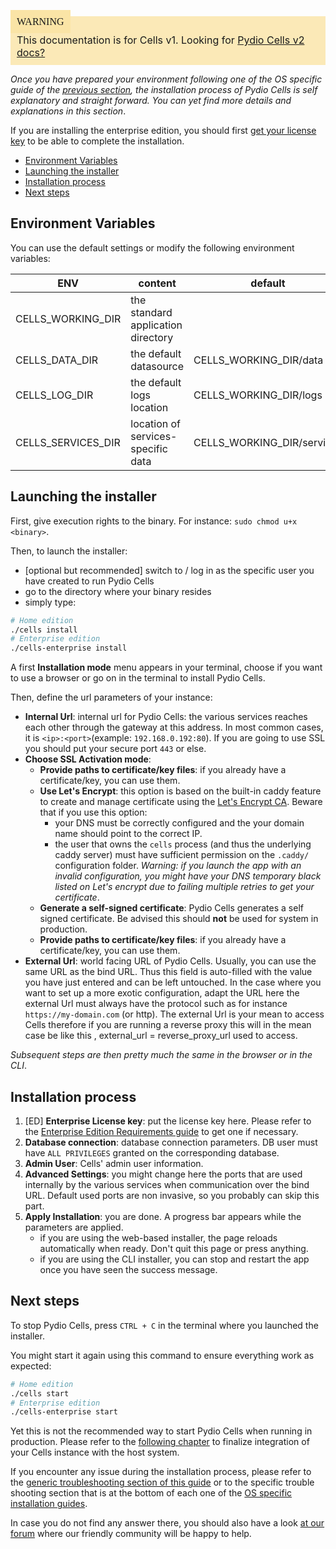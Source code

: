 <div style="background-color: #fbe9b7;font-size: 16px;">
<span style="background-color: #fae4a6;padding: 10px;font-family: FuturaT-Demi;">WARNING</span>
<span style="padding: 10px;display: inline-block;">This documentation is for Cells v1. Looking for <a href="https://pydio.com/en/docs/cells/v2/quick-start">Pydio Cells v2 docs?</a></span>
</div>

_Once you have prepared your environment following one of the OS specific guide of the [previous section](/en/docs/cells/v1/os-specific-guides), the installation process of Pydio Cells is self explanatory and straight forward. You can yet find more details and explanations in this section_.

If you are installing the enterprise edition, you should first [get your license key](/en/docs/cells/v1/enterprise-edition-requirements) to be able to complete the installation.

- [Environment Variables](#environment-variables)
- [Launching the installer](#launching-the-installer)
- [Installation process](#installation-process)
- [Next steps](#next-steps)

## Environment Variables

You can use the default settings or modify the following environment variables:

| ENV                | content                            | default                    |
| ------------------ | ---------------------------------- | -------------------------- |
| CELLS_WORKING_DIR  | the standard application directory |                            |
| CELLS_DATA_DIR     | the default datasource             | CELLS_WORKING_DIR/data     |
| CELLS_LOG_DIR      | the default logs location          | CELLS_WORKING_DIR/logs     |
| CELLS_SERVICES_DIR | location of services-specific data | CELLS_WORKING_DIR/services |

## Launching the installer

First, give execution rights to the binary. For instance: `sudo chmod u+x <binary>`.

Then, to launch the installer:

- [optional but recommended] switch to / log in as the specific user you have created to run Pydio Cells
- go to the directory where your binary resides
- simply type:

```sh
# Home edition
./cells install
# Enterprise edition
./cells-enterprise install
```

A first **Installation mode**  menu appears in your terminal, choose if you want to use a browser or go on in the terminal to install Pydio Cells.

Then, define the url parameters of your instance:

- **Internal Url**: internal url for Pydio Cells: the various services reaches each other through the gateway at this address. In most common cases, it is `<ip>:<port>`(example: `192.168.0.192:80`). If you are going to use SSL you should put your secure port `443` or else.
- **Choose SSL Activation mode**:
  - **Provide paths to certificate/key files**: if you already have a certificate/key, you can use them.
  - **Use Let's Encrypt**: this option is based on the built-in caddy feature to create and manage certificate using the [Let's Encrypt CA](https://letsencrypt.org/). Beware that if you use this option:
    - your DNS must be correctly configured and the your domain name should point to the correct IP.
    - the user that owns the `cells` process (and thus the underlying caddy server) must have sufficient permission on the `.caddy/` configuration folder.
    _Warning: if you launch the app with an invalid configuration, you might have your DNS temporary black listed on Let's encrypt due to failing multiple retries to get your certificate_.  
  - **Generate a self-signed certificate**: Pydio Cells generates a self signed certificate. Be advised this should **not** be used for system in production.
  - **Provide paths to certificate/key files**: if you already have a certificate/key, you can use them.
- **External Url**: world facing URL of Pydio Cells. Usually, you can use the same URL as the bind URL. Thus this field is auto-filled with the value you have just entered and can be left untouched. In the case where you want to set up a more exotic configuration, adapt the URL here the external Url must always have the protocol such as for instance `https://my-domain.com` (or http).
The external Url is your mean to access Cells therefore if you are running a reverse proxy this will in the mean case be like this , external_url = reverse_proxy_url used to access.
 
_Subsequent steps are then pretty much the same in the browser or in the CLI_.

## Installation process

1. [ED] **Enterprise License key**: put the license key here. Please refer to the [Enterprise Edition Requirements guide](en/docs/cells/v1/enterprise-edition-requirements) to get one if necessary.
2. **Database connection**: database connection parameters. DB user must have `ALL PRIVILEGES` granted on the corresponding database.
3. **Admin User**: Cells' admin user information.
4. **Advanced Settings**: you might change here the ports that are used internally by the various services when communication over the bind URL. Default used ports are non invasive, so you probably can skip this part.
5. **Apply Installation**: you are done. A progress bar appears while the parameters are applied.
    - if you are using the web-based installer, the page reloads automatically when ready. Don't quit this page or press anything.
    - if you are using the CLI installer, you can stop and restart the app once you have seen the success message.

## Next steps

To stop Pydio Cells, press `CTRL + C` in the terminal where you launched the installer.

You might start it again using this command to ensure everything work as expected:

```sh
# Home edition
./cells start
# Enterprise edition
./cells-enterprise start
```

Yet this is not the recommended way to start Pydio Cells when running in production. Please refer to the [following chapter](/en/docs/cells/v1/running-cells-in-production) to finalize integration of your Cells instance with the host system.

If you encounter any issue during the installation process, please refer to the [generic troubleshooting section of this guide](/en/docs/cells/v1/troubleshooting) or to the specific trouble shooting section that is at the bottom of each one of the [OS specific installation guides](/en/docs/cells/v1/os-specific-guides).

In case you do not find any answer there, you should also have a look [at our forum](https://forum.pydio.com/) where our friendly community will be happy to help.